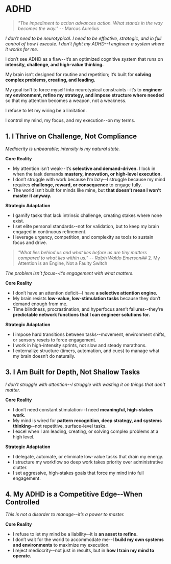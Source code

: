# ADHD

> *"The impediment to action advances action. What stands in the way becomes the way."* -- Marcus Aurelius  

*I don’t need to be neurotypical. I need to be effective, strategic, and in full control of how I execute. I don’t fight my ADHD--I engineer a system where it works for me.*

I don’t see ADHD as a flaw--it’s an optimized cognitive system that runs on **intensity, challenge, and high-value thinking.**

My brain isn’t designed for routine and repetition; it’s built for **solving complex problems, creating, and leading.**  

My goal isn’t to force myself into neurotypical constraints--it’s to **engineer my environment, refine my strategy, and impose structure where needed** so that my attention becomes a weapon, not a weakness.  

I refuse to let my wiring be a limitation.

I control my mind, my focus, and my execution--on my terms.  

## 1. I Thrive on Challenge, Not Compliance  

*Mediocrity is unbearable; intensity is my natural state.*  

**Core Reality**  
- My attention isn’t weak--it’s **selective and demand-driven.** I lock in when the task demands **mastery, innovation, or high-level execution.**  
- I don’t struggle with work because I’m lazy--I struggle because my mind requires **challenge, reward, or consequence** to engage fully.  
- The world isn’t built for minds like mine, but **that doesn’t mean I won’t master it anyway.**  

**Strategic Adaptation**
- I gamify tasks that lack intrinsic challenge, creating stakes where none exist.
- I set elite personal standards--not for validation, but to keep my brain engaged in continuous refinement.
- I leverage urgency, competition, and complexity as tools to sustain focus and drive.

> *"What lies behind us and what lies before us are tiny matters compared to what lies within us." -- Ralph Waldo Emerson*## 2. My Attention is an Engine, Not a Faulty Switch  

*The problem isn’t focus--it’s engagement with what matters.*  

**Core Reality**  
- I don’t have an attention deficit--I have **a selective attention engine.**  
- My brain resists **low-value, low-stimulation tasks** because they don’t demand enough from me.  
- Time blindness, procrastination, and hyperfocus aren’t failures--they’re **predictable network functions that I can engineer solutions for.**  

**Strategic Adaptation**  
- I impose hard transitions between tasks--movement, environment shifts, or sensory resets to force engagement.  
- I work in high-intensity sprints, not slow and steady marathons.  
- I externalize structure (timers, automation, and cues) to manage what my brain doesn’t do naturally.  

## 3. I Am Built for Depth, Not Shallow Tasks  

*I don’t struggle with attention--I struggle with wasting it on things that don’t matter.*  

**Core Reality**  
- I don’t need constant stimulation--I need **meaningful, high-stakes work.**  
- My mind is wired for **pattern recognition, deep strategy, and systems thinking**--not repetitive, surface-level tasks.  
- I excel when I am leading, creating, or solving complex problems at a high level.  

**Strategic Adaptation**  
- I delegate, automate, or eliminate low-value tasks that drain my energy.  
- I structure my workflow so deep work takes priority over administrative clutter.  
- I set aggressive, high-stakes goals that force my mind into full engagement.  

## 4. My ADHD is a Competitive Edge--When Controlled  

*This is not a disorder to manage--it’s a power to master.*  

**Core Reality**  
- I refuse to let my mind be a liability--it is **an asset to refine.**  
- I don’t wait for the world to accommodate me--I **build my own systems and environments** to maximize my execution.  
- I reject mediocrity--not just in results, but in **how I train my mind to operate.**  